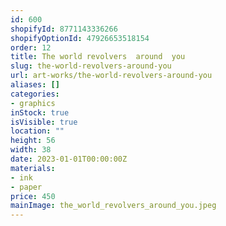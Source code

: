```yaml
---
id: 600
shopifyId: 8771143336266
shopifyOptionId: 47926653518154
order: 12
title: The world revolvers  around  you
slug: the-world-revolvers-around-you
url: art-works/the-world-revolvers-around-you
aliases: []
categories:
- graphics
inStock: true
isVisible: true
location: ""
height: 56
width: 38
date: 2023-01-01T00:00:00Z
materials:
- ink
- paper
price: 450
mainImage: the_world_revolvers_around_you.jpeg
---
```

